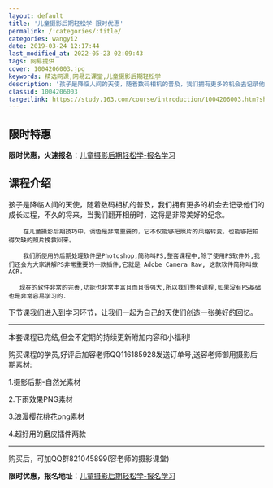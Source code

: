 ```yaml
---
layout: default
title: '儿童摄影后期轻松学-限时优惠'
permalink: /:categories/:title/
categories: wangyi2
date: 2019-03-24 12:17:44
last_modified_at: 2022-05-23 02:09:43
tags: 网易提供
cover: 1004206003.jpg
keywords: 精选网课,网易云课堂,儿童摄影后期轻松学
description: '孩子是降临人间的天使，随着数码相机的普及，我们拥有更多的机会去记录他们的成长过程，不久的将来，当我们翻开相册时，这将是非'
classid: 1004206003
targetlink: https://study.163.com/course/introduction/1004206003.htm?share=1&shareId=1025206652&utm_campaign=share&utm_medium=iphoneShare&utm_source=&utm_u=1025206652
---
```


## 限时特惠

**限时优惠，火速报名**：[儿童摄影后期轻松学-报名学习](https://study.163.com/course/introduction/1004206003.htm?share=1&shareId=1025206652&utm_campaign=share&utm_medium=iphoneShare&utm_source=&utm_u=1025206652)

## 课程介绍

孩子是降临人间的天使，随着数码相机的普及，我们拥有更多的机会去记录他们的成长过程，不久的将来，当我们翻开相册时，这将是非常美好的纪念。

        在儿童摄影后期技巧中，调色是非常重要的，它不仅能够把照片的风格转变，也能够把拍得欠缺的照片挽救回来。

        我们所使用的后期处理软件是Photoshop,简称叫PS,整套课程中,除了使用PS软件外,我们还会为大家讲解PS非常重要的一款插件,它就是 Adobe Camera Raw, 这款软件简称叫做ACR.

       现在的软件非常的完善,功能也非常丰富且而且很强大,所以我们整套课程,如果没有PS基础也是非常容易学习的.

下节课我们进入到学习环节，让我们一起为自己的天使们创造一张美好的回忆。

------------------------

本套课程已完结,但会不定期的持续更新附加内容和小福利!

购买课程的学员,好评后加容老师QQ116185928发送订单号,送容老师御用摄影后期素材:

1.摄影后期-自然光素材

2.下雨效果PNG素材

3.浪漫樱花桃花png素材

4.超好用的磨皮插件两款

--------------------------------------

购买后，可加QQ群821045899(容老师的摄影课堂)

**限时优惠，报名地址**：[儿童摄影后期轻松学-报名学习](https://study.163.com/course/introduction/1004206003.htm?share=1&shareId=1025206652&utm_campaign=share&utm_medium=iphoneShare&utm_source=&utm_u=1025206652)

